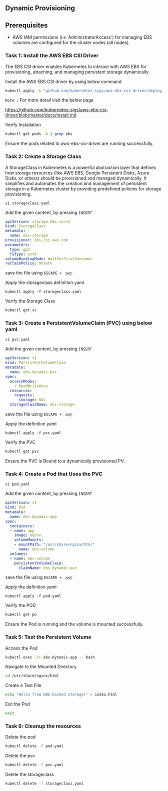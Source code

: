 ## Dynamic Provisioning

## Prerequisites
* AWS IAM permissions (i.e 'AdministratorAccess') for managing EBS volumes are configured for the cluster nodes (all nodes).


### Task 1: Install the AWS EBS CSI Driver
The EBS CSI driver enables Kubernetes to interact with AWS EBS for provisioning, attaching, and managing persistent storage dynamically.

Install the AWS EBS CSI driver by using below command
```bash
kubectl apply -k "github.com/kubernetes-sigs/aws-ebs-csi-driver/deploy/kubernetes/overlays/stable/?ref=release-1.37"
```
`Note :` For more detail visit the below page

https://github.com/kubernetes-sigs/aws-ebs-csi-driver/blob/master/docs/install.md


Verify Installation
```bash
kubectl get pods -A | grep ebs
```
Ensure the pods related to aws-ebs-csi-driver are running successfully.

### Task 2: Create a Storage Class 

A StorageClass in Kubernetes is a powerful abstraction layer that defines how storage resources (like AWS EBS, Google Persistent Disks, Azure Disks, or others) should be provisioned and managed dynamically. It simplifies and automates the creation and management of persistent storage in a Kubernetes cluster by providing predefined policies for storage provisioning.


```
vi storageclass.yaml
```

Add the given content, by pressing `INSERT`

```yaml
apiVersion: storage.k8s.io/v1
kind: StorageClass
metadata:
  name: ebs-storage
provisioner: ebs.csi.aws.com
parameters:
  type: gp3
  fsType: ext4
volumeBindingMode: WaitForFirstConsumer
reclaimPolicy: Delete
```
save the file using `ESCAPE + :wq!`

Apply the storageclass definition yaml
```
kubectl apply -f storageclass.yaml
```
Verify the Storage Class
```bash
kubectl get sc
```

### Task 3: Create a PersistentVolumeClaim (PVC) using below yaml

```
vi pvc.yaml
```

Add the given content, by pressing `INSERT`

```yaml
apiVersion: v1
kind: PersistentVolumeClaim
metadata:
  name: ebs-dynamic-pvc
spec:
  accessModes:
    - ReadWriteOnce
  resources:
    requests:
      storage: 5Gi
  storageClassName: ebs-storage
```
save the file using `ESCAPE + :wq!`

Apply the definition yaml
```
kubectl apply -f pvc.yaml
```

Verify the PVC
```bash
kubectl get pvc
```
Ensure the PVC is Bound to a dynamically provisioned PV.


### Task 4: Create a Pod that Uses the PVC

```
vi pod.yaml
```

Add the given content, by pressing `INSERT`

```yaml
apiVersion: v1
kind: Pod
metadata:
  name: ebs-dynamic-app
spec:
  containers:
  - name: app
    image: nginx
    volumeMounts:
    - mountPath: "/usr/share/nginx/html"
      name: ebs-volume
  volumes:
  - name: ebs-volume
    persistentVolumeClaim:
      claimName: ebs-dynamic-pvc
```
save the file using `ESCAPE + :wq!`

Apply the definition yaml
```
kubectl apply -f pod.yaml
```

Verify the POD
```bash
kubectl get po
```
Ensure the Pod is running and the volume is mounted successfully.

### Task 5: Test the Persistent Volume

Access the Pod
```bash
kubectl exec -it ebs-dynamic-app -- bash
```

Navigate to the Mounted Directory
```bash
cd /usr/share/nginx/html
```

Create a Test File
```bash
echo "Hello from EBS-backed storage!" > index.html
```

Exit the Pod
```bash
exit
```

### Task 6: Cleanup the resources
Delete the pod

```bash
kubectl delete -f pod.yaml
```
Delete the pvc

```bash
kubectl delete -f pvc.yaml
```
Delete the storageclass

```bash
kubectl delete -f storageclass.yaml
```



